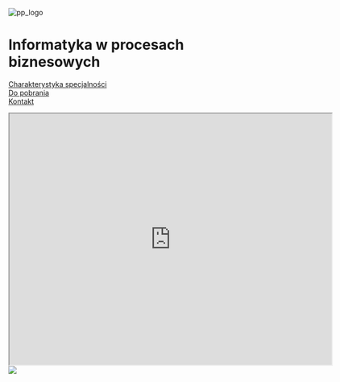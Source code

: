 ![pp_logo](https://put.poznan.pl/modules/put_diplomas_status/images/put_logo.svg)
# Informatyka w procesach biznesowych

[Charakterystyka specjalności](./spec.md)  
[Do pobrania](./downloads.md)  
[Kontakt](./contact.md)  
  
<iframe src="https://docs.google.com/forms/d/e/1FAIpQLSf1b9iZb6mZmHHz8gbxJvNz9pqe0tGTCfYEwPWYPN3P022mvQ/viewform?embedded=true" width="640" height="500" style="background: #000000;" frameborder="2" marginheight="0" marginwidth="0">Loading…</iframe>

 <!-- Poczatek kodu trackingowego FreshMail -->
<img src='https://mail.mailnews.pl/services/tracking/?id=ybo09ihcii'/>
<!-- Koniec kodu trackingowego FreshMail-->
